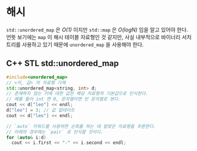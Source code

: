 # 해시

`std::unordered_map` 은 *O(1)* 이지만 `std::map` 은 *O(logN)* 임을 알고 있어야 한다. 언뜻 보기에는 `map` 이 해시 테이블 자료형인 것 같지만, 사실 내부적으로 바이너리 서치 트리를 사용하고 있기 때문에 `unordered_map` 을 사용해야 한다.

## C++ STL std::unordered_map

```c++
#include<unordered_map>
// <키, 값> 의 자료형 기재
std::unordered_map<string, int> d;
// 존재하지 않는 키에 대한 값은 해당 자료형의 기본값으로 인식한다.
// 예를 들어 int 면 0, 문자열이면 빈 문자열로 본다.
cout << d["leo"] << endl;
d["leo"] = 3; // 값 없데이트
cout << d["leo"] << endl;

// `auto` 키워드를 사용하면 순회를 하는 데 알맞은 자료형을 추론한다.
// 아래의 경우에는 `pair` 로 인식할 것이다.
for (auto& i:d)
  cout << i.first << "-" << i.second << endl;
```
